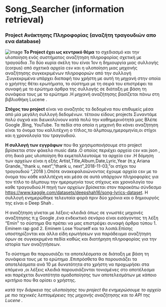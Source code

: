 # Song_Searcher (information retrieval)
### Project Ανάκτησης Πληροφορίας (αναζήτη τραγουδιών απο ενα database)
![image](https://github.com/KLamaniakou/SongSearcher/assets/115186022/47693fe3-69c1-421e-bf9f-5c2f7b32a2d6)
**Το Project έχει ως κεντρικό θέμα** το σχεδιασμό και την υλοποίηση ενός συστήματος αναζήτηση πληροφορίας σχετική με τραγούδια .Τα δύο κυρία σκέλη του είναι 1ον  η δημιουργία μιας συλλογής (corpus) από  σχετικά αρχεία csv και η υλοποίηση μιας μηχανής αναζήτησης  συγκεκριμένων πληροφοριών από την συλλογή .Συγκεκριμένα υπάρχει διεπαφή του χρήστη με αυτή τη μηχανή  στην οποία ο χρήστης θέτει ερωτήματα, το σύστημα με τη σειρά του επιστρέφει τα συναφή με το ερώτημα άρθρα της συλλογής σε διάταξη με βάση τη συνάφεια τους με το ερώτημα .Η μηχανή αναζήτησης βασίζεται πάνω στη βιβλιοθήκη Lucene . 

**Στόχος του project** είναι να αναζητάς τα δεδομένα που επιθυμείς μέσα από μία μεγάλη συλλογή δεδομένων. τέτοιου είδους projects Συναντάμε πολύ συχνά  και διευκολύνουν κατά πολύ την καθημερινότητά μας Βλέπε Google ,Bing, YouTube. Τα πεδία στα οποία η μηχανή θα κάνει αναζήτηση είναι το όνομα του καλλιτέχνη ο τίτλος,το άλμπουμ,ημερομηνία,οι στίχοι και η χρονολογία του τραγουδιού.

**Η συλλογή των εγγράφων** που θα χρησιμοποιήσουμε στo project  βρίσκεται στον φάκελο music data .Ο οποίος περιέχει αρχεία csv και json , στη δικιά μας υλοποίηση θα εκμεταλλευτούμε τα αρχεία csv .Η δόμηση των αρχείων είναι η εξής Artist,Title,Album,Date,Lyric,Year (π.χ Ariana Grande,,"​thank u, next","thank u, next",2018-11-03,”οι στίχοι του τραγουδιού ”,2018 ).Οπότε ανακεφαλαιώνοντας έχουμε αρχεία csv με το όνομα του κάθε καλλιτέχνη και μέσα σε αυτά υπάρχουν πληροφορίες για τον τίτλο το άλμπουμ την ημερομηνία τους στίχους και χρονολογία του καθε τραγουδιού.Η πηγή των αρχείων βρίσκεται στον παρακάτω σύνδεσμο https://www.kaggle.com/datasets/deepshah16/song-lyrics-dataset.
Η συλλογή ενημερώθηκε τελευταία φορά πριν δύο χρόνια και ο δημιουργός της είναι ο Deep Shah .

Η αναζήτηση γίνεται με λέξεις-κλειδιά όπως σε γνωστές μηχανές αναζήτησης π.χ  Google 
 ,ένα ενδεικτικό σενάριο είναι  εισάγοντας τη λέξη “Emin”  το σύστημα Θα πρέπει να μας επιστρέψει συναφή άρθρα  τύπου 1. Eminem  rap god 2. Eminem Lose Yourself και τα λοιπά.Επίσης  υποστηρίζονται και άλλα είδη ερωτήσεων για παράδειγμα αναζήτηση όρων σε συγκεκριμένα πεδία  καθώς και διατήρηση πληροφορίας για την ιστορία των αναζητήσεων.

Το σύστημα θα παρουσιάζει τα αποτελέσματα σε διάταξη με βάση τη συνάφεια τους με το ερώτημα .Επιπρόσθετα θα παρουσιάζει τα αποτελέσματα ανά 10 με δυνατότητα στο χρήστη να προχωρήσει στα επόμενα ,οι λέξεις κλειδιά παρουσιάζονται τονισμένες στο αποτέλεσμα και παρέχεται δυνατότητα ομαδοποίησης των αποτελεσμάτων με κάποιο κριτήριο που θα ορίσει ο χρήστης.

*κατά την διάρκεια της υλοποίησης του project θα  ενημερώσουμε το αρχείο με πιο τεχνικές λεπτομέρειες της μηχανής αναζήτησης και το API της Lucene .*
